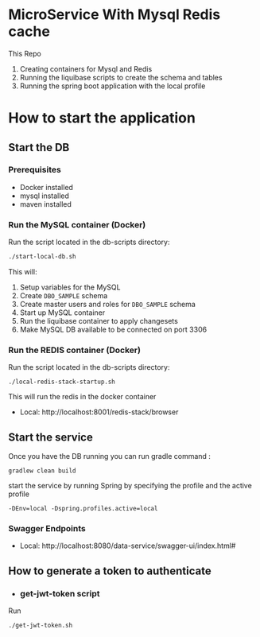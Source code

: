 # MicroService With Mysql Redis cache

This Repo 
1. Creating containers for Mysql and Redis
2. Running the liquibase scripts to create the schema and tables
3. Running the spring boot application with the local profile

# How to start the application

## Start the DB

### Prerequisites

* Docker installed
* mysql installed
* maven installed

### Run the MySQL container (Docker)

Run the script located in the db-scripts directory:

```bash
./start-local-db.sh
```

This will:

1. Setup variables for the MySQL
2. Create `DBO_SAMPLE` schema
3. Create master users and roles for `DBO_SAMPLE` schema
4. Start up MySQL container
5. Run the liquibase container to apply changesets
6. Make MySQL DB available to be connected on port 3306

### Run the REDIS container (Docker)

Run the script located in the db-scripts directory:

```
./local-redis-stack-startup.sh
```

This will run the redis in the docker container

- Local: http://localhost:8001/redis-stack/browser

## Start the service

Once you have the DB running you can
run gradle command :

```
gradlew clean build
```

start the service by running
Spring by specifying the profile and the active profile

```
-DEnv=local -Dspring.profiles.active=local
```

### Swagger Endpoints

- Local: http://localhost:8080/data-service/swagger-ui/index.html#

## How to generate a token to authenticate

- ### get-jwt-token script

Run

``` bash
./get-jwt-token.sh
```
